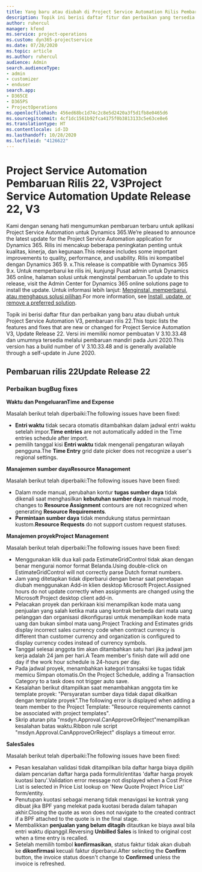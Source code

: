 ```yaml
---
title: Yang baru atau diubah di Project Service Automation Rilis Pembaruan 22, V3
description: Topik ini berisi daftar fitur dan perbaikan yang tersedia di Project Service Automation V3, pembaruan rilis 22, V3.
author: ruhercul
manager: kfend
ms.service: project-operations
ms.custom: dyn365-projectservice
ms.date: 07/28/2020
ms.topic: article
ms.author: ruhercul
audience: Admin
search.audienceType:
- admin
- customizer
- enduser
search.app:
- D365CE
- D365PS
- ProjectOperations
ms.openlocfilehash: 456ed68bc1d74c2c8e5d2420a3f5d1fb8e0465d6
ms.sourcegitcommit: 4cf1dc1561b92fca4175f0b3813133c5e63ce8e6
ms.translationtype: HT
ms.contentlocale: id-ID
ms.lasthandoff: 10/28/2020
ms.locfileid: "4126622"
---
```

# <a name="project-service-automation-update-release-22-v3"></a><span data-ttu-id="ecb87-103">Project Service Automation Pembaruan Rilis 22, V3</span><span class="sxs-lookup"><span data-stu-id="ecb87-103">Project Service Automation Update Release 22, V3</span></span>

<span data-ttu-id="ecb87-104">Kami dengan senang hati mengumumkan pembaruan terbaru untuk aplikasi Project Service Automation untuk Dynamics 365.</span><span class="sxs-lookup"><span data-stu-id="ecb87-104">We’re pleased to announce the latest update for the Project Service Automation application for Dynamics 365.</span></span> <span data-ttu-id="ecb87-105">Rilis ini mencakup beberapa peningkatan penting untuk kualitas, kinerja, dan kegunaan.</span><span class="sxs-lookup"><span data-stu-id="ecb87-105">This release includes some important improvements to quality, performance, and usability.</span></span> <span data-ttu-id="ecb87-106">Rilis ini kompatibel dengan Dynamics 365 9. x.</span><span class="sxs-lookup"><span data-stu-id="ecb87-106">This release is compatible with Dynamics 365 9.x.</span></span> <span data-ttu-id="ecb87-107">Untuk memperbarui ke rilis ini, kunjungi Pusat admin untuk Dynamics 365 online, halaman solusi untuk menginstal pembaruan.</span><span class="sxs-lookup"><span data-stu-id="ecb87-107">To update to this release, visit the Admin Center for Dynamics 365 online solutions page to install the update.</span></span> <span data-ttu-id="ecb87-108">Untuk informasi lebih lanjut: [Menginstal, memperbarui, atau menghapus solusi pilihan](https://docs.microsoft.com/power-platform/admin/install-remove-preferred-solution).</span><span class="sxs-lookup"><span data-stu-id="ecb87-108">For more information, see [Install, update, or remove a preferred solution](https://docs.microsoft.com/power-platform/admin/install-remove-preferred-solution).</span></span>

<span data-ttu-id="ecb87-109">Topik ini berisi daftar fitur dan perbaikan yang baru atau diubah untuk Project Service Automation V3, pembaruan rilis 22.</span><span class="sxs-lookup"><span data-stu-id="ecb87-109">This topic lists the features and fixes that are new or changed for Project Service Automation V3, Update Release 22.</span></span> <span data-ttu-id="ecb87-110">Versi ini memiliki nomor pembuatan V 3.10.33.48 dan umumnya tersedia melalui pembaruan mandiri pada Juni 2020.</span><span class="sxs-lookup"><span data-stu-id="ecb87-110">This version has a build number of V 3.10.33.48 and is generally available through a self-update in June 2020.</span></span>

## <a name="update-release-22"></a><span data-ttu-id="ecb87-111">Pembaruan rilis 22</span><span class="sxs-lookup"><span data-stu-id="ecb87-111">Update Release 22</span></span>

### <a name="bug-fixes"></a><span data-ttu-id="ecb87-112">Perbaikan bug</span><span class="sxs-lookup"><span data-stu-id="ecb87-112">Bug fixes</span></span>



<span data-ttu-id="ecb87-113">**Waktu dan Pengeluaran**</span><span class="sxs-lookup"><span data-stu-id="ecb87-113">**Time and Expense**</span></span>

<span data-ttu-id="ecb87-114">Masalah berikut telah diperbaiki:</span><span class="sxs-lookup"><span data-stu-id="ecb87-114">The following issues have been fixed:</span></span>

- <span data-ttu-id="ecb87-115">**Entri waktu** tidak secara otomatis ditambahkan dalam jadwal entri waktu setelah impor.</span><span class="sxs-lookup"><span data-stu-id="ecb87-115">**Time entries** are not automatically added in the Time entries schedule after import.</span></span>
- <span data-ttu-id="ecb87-116">pemilih tanggal kisi **Entri waktu** tidak mengenali pengaturan wilayah pengguna.</span><span class="sxs-lookup"><span data-stu-id="ecb87-116">The **Time Entry** grid date picker does not recognize a user's regional settings.</span></span>

<span data-ttu-id="ecb87-117">**Manajemen sumber daya**</span><span class="sxs-lookup"><span data-stu-id="ecb87-117">**Resource Management**</span></span>

<span data-ttu-id="ecb87-118">Masalah berikut telah diperbaiki:</span><span class="sxs-lookup"><span data-stu-id="ecb87-118">The following issues have been fixed:</span></span>

- <span data-ttu-id="ecb87-119">Dalam mode manual, perubahan kontur **tugas sumber daya** tidak dikenali saat menghasilkan **kebutuhan sumber daya**.</span><span class="sxs-lookup"><span data-stu-id="ecb87-119">In manual mode, changes to **Resource Assignment** contours are not recognized when generating **Resource Requirements**.</span></span>
- <span data-ttu-id="ecb87-120">**Permintaan sumber daya** tidak mendukung status permintaan kustom.</span><span class="sxs-lookup"><span data-stu-id="ecb87-120">**Resource Requests** do not support custom request statuses.</span></span>

<span data-ttu-id="ecb87-121">**Manajemen proyek**</span><span class="sxs-lookup"><span data-stu-id="ecb87-121">**Project Management**</span></span>

<span data-ttu-id="ecb87-122">Masalah berikut telah diperbaiki:</span><span class="sxs-lookup"><span data-stu-id="ecb87-122">The following issues have been fixed:</span></span>

- <span data-ttu-id="ecb87-123">Menggunakan klik dua kali pada EstimateGridControl tidak akan dengan benar mengurai nomor format Belanda.</span><span class="sxs-lookup"><span data-stu-id="ecb87-123">Using double-click on EstimateGridControl will not correctly parse Dutch format numbers.</span></span>
- <span data-ttu-id="ecb87-124">Jam yang ditetapkan tidak diperbarui dengan benar saat penetapan diubah menggunakan Add-in klien desktop Microsoft Project.</span><span class="sxs-lookup"><span data-stu-id="ecb87-124">Assigned hours do not update correctly when assignments are changed using the Microsoft Project desktop client add-in.</span></span>
- <span data-ttu-id="ecb87-125">Pelacakan proyek dan perkiraan kisi menampilkan kode mata uang penjualan yang salah ketika mata uang kontrak berbeda dari mata uang pelanggan dan organisasi dikonfigurasi untuk menampilkan kode mata uang dan bukan simbol mata uang.</span><span class="sxs-lookup"><span data-stu-id="ecb87-125">Project Tracking and Estimates grids display incorrect sales currency code when contract currency is different than customer currency and organization is configured to display currency codes instead of currency symbols.</span></span>
- <span data-ttu-id="ecb87-126">Tanggal selesai anggota tim akan ditambahkan satu hari jika jadwal jam kerja adalah 24 jam per hari.</span><span class="sxs-lookup"><span data-stu-id="ecb87-126">A Team member's finish date will add one day if the work hour schedule is 24-hours per day.</span></span>
- <span data-ttu-id="ecb87-127">Pada jadwal proyek, menambahkan kategori transaksi ke tugas tidak memicu Simpan otomatis.</span><span class="sxs-lookup"><span data-stu-id="ecb87-127">On the Project Schedule, adding a Transaction Category to a task does not trigger auto save.</span></span>
- <span data-ttu-id="ecb87-128">Kesalahan berikut ditampilkan saat menambahkan anggota tim ke template proyek: "Persyaratan sumber daya tidak dapat dikaitkan dengan template proyek".</span><span class="sxs-lookup"><span data-stu-id="ecb87-128">The following error is displayed when adding a team member to the Project Template: "Resource requirements cannot be associated with project templates".</span></span> 
- <span data-ttu-id="ecb87-129">Skrip aturan pita "msdyn.Approval.CanApproveOrReject"menampilkan kesalahan batas waktu.</span><span class="sxs-lookup"><span data-stu-id="ecb87-129">Ribbon rule script "msdyn.Approval.CanApproveOrReject" displays a timeout error.</span></span>

<span data-ttu-id="ecb87-130">**Sales**</span><span class="sxs-lookup"><span data-stu-id="ecb87-130">**Sales**</span></span>

<span data-ttu-id="ecb87-131">Masalah berikut telah diperbaiki:</span><span class="sxs-lookup"><span data-stu-id="ecb87-131">The following issues have been fixed:</span></span>

- <span data-ttu-id="ecb87-132">Pesan kesalahan validasi tidak ditampilkan bila daftar harga biaya dipilih dalam pencarian daftar harga pada formulir/entitas 'daftar harga proyek kuotasi baru'.</span><span class="sxs-lookup"><span data-stu-id="ecb87-132">Validation error message not displayed when a Cost Price List is selected in Price List lookup on 'New Quote Project Price List' form/entity.</span></span>
- <span data-ttu-id="ecb87-133">Penutupan kuotasi sebagai menang tidak menavigasi ke kontrak yang dibuat jika BPF yang melekat pada kuotasi berada dalam tahapan akhir.</span><span class="sxs-lookup"><span data-stu-id="ecb87-133">Closing the quote as won does not navigate to the created contract if a BPF attached to the quote is in the final stage.</span></span>
- <span data-ttu-id="ecb87-134">Membalikkan **penjualan yang belum ditagih** ditautkan ke biaya awal bila entri waktu dipanggil.</span><span class="sxs-lookup"><span data-stu-id="ecb87-134">Reversing **Unbilled Sales** is linked to original cost when a time entry is recalled.</span></span>
- <span data-ttu-id="ecb87-135">Setelah memilih tombol **konfirmasikan**, status faktur tidak akan diubah ke **dikonfirmasi** kecuali faktur diperbarui.</span><span class="sxs-lookup"><span data-stu-id="ecb87-135">After selecting the **Confirm** button, the invoice status doesn't change to **Confirmed** unless the invoice is refreshed.</span></span>
